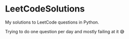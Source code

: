 # LeetCodeSolutions
My solutions to LeetCode questions in Python. 

Trying to do one question per day and mostly failing at it 😅

